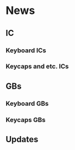 # News

## IC

### Keyboard ICs

### Keycaps and etc. ICs

## GBs

### Keyboard GBs

### Keycaps GBs

## Updates


